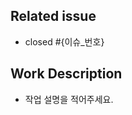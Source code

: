 <!--
- 리뷰어 추가했나요?
- 허가자 추가했나요?
- 라벨 추가했나요?
-->

## Related issue 
- closed #{이슈_번호}

## Work Description
- 작업 설명을 적어주세요.